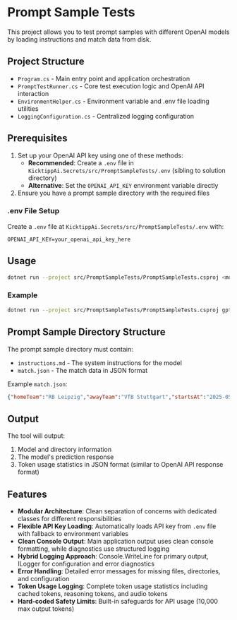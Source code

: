 # Prompt Sample Tests

This project allows you to test prompt samples with different OpenAI models by loading instructions and match data from disk.

## Project Structure

- `Program.cs` - Main entry point and application orchestration
- `PromptTestRunner.cs` - Core test execution logic and OpenAI API interaction
- `EnvironmentHelper.cs` - Environment variable and .env file loading utilities
- `LoggingConfiguration.cs` - Centralized logging configuration

## Prerequisites

1. Set up your OpenAI API key using one of these methods:
   - **Recommended**: Create a `.env` file in `KicktippAi.Secrets/src/PromptSampleTests/.env` (sibling to solution directory)
   - **Alternative**: Set the `OPENAI_API_KEY` environment variable directly
2. Ensure you have a prompt sample directory with the required files

### .env File Setup

Create a `.env` file at `KicktippAi.Secrets/src/PromptSampleTests/.env` with:

```env
OPENAI_API_KEY=your_openai_api_key_here
```

## Usage

```bash
dotnet run --project src/PromptSampleTests/PromptSampleTests.csproj <model> <prompt-sample-directory>
```

### Example

```bash
dotnet run --project src/PromptSampleTests/PromptSampleTests.csproj gpt-4o-2024-08-06 "c:\Users\dennis\source\repos\ehonda\KicktippAi\prompts\reasoning-models\predict-one-match\v0-handcrafted\samples\2425_md34_rbl_vfb"
```

## Prompt Sample Directory Structure

The prompt sample directory must contain:

- `instructions.md` - The system instructions for the model
- `match.json` - The match data in JSON format

Example `match.json`:
```json
{"homeTeam":"RB Leipzig","awayTeam":"VfB Stuttgart","startsAt":"2025-05-17T13:30:00Z"}
```

## Output

The tool will output:
1. Model and directory information
2. The model's prediction response
3. Token usage statistics in JSON format (similar to OpenAI API response format)

## Features

- **Modular Architecture**: Clean separation of concerns with dedicated classes for different responsibilities
- **Flexible API Key Loading**: Automatically loads API key from `.env` file with fallback to environment variables
- **Clean Console Output**: Main application output uses clean console formatting, while diagnostics use structured logging
- **Hybrid Logging Approach**: Console.WriteLine for primary output, ILogger for configuration and error diagnostics
- **Error Handling**: Detailed error messages for missing files, directories, and configuration
- **Token Usage Logging**: Complete token usage statistics including cached tokens, reasoning tokens, and audio tokens
- **Hard-coded Safety Limits**: Built-in safeguards for API usage (10,000 max output tokens)
